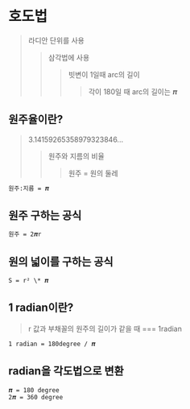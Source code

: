 # 호도법

> 라디안 단위를 사용
>
> > 삼각법에 사용
> >
> > > 빗변이 1일때 arc의 길이
> > >
> > > > 각이 180일 때 arc의 길이는 𝝅

## 원주율이란?

> 3.14159265358979323846...
>
> > 원주와 지름의 비율
> >
> > > 원주 = 원의 둘레

```txt
원주:지름 = 𝝅
```

## 원주 구하는 공식

```txt
원주 = 2𝝅r
```

## 원의 넓이를 구하는 공식

```txt
S = r² \* 𝝅
```

## 1 radian이란?

> r 값과 부채꼴의 원주의 길이가 같을 때 === 1radian

```txt
1 radian = 180degree / 𝝅
```

## radian을 각도법으로 변환

```txt
𝝅 = 180 degree
2𝝅 = 360 degree
```
